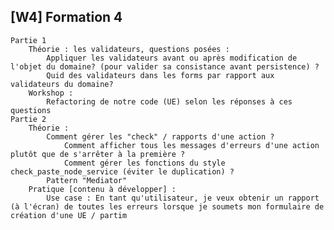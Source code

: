 ## [W4] Formation 4

    Partie 1
        Théorie : les validateurs, questions posées :
            Appliquer les validateurs avant ou après modification de l'objet du domaine? (pour valider sa consistance avant persistence) ?
            Quid des validateurs dans les forms par rapport aux validateurs du domaine?
        Workshop :
            Refactoring de notre code (UE) selon les réponses à ces questions
    Partie 2
        Théorie :
            Comment gérer les "check" / rapports d'une action ?
                Comment afficher tous les messages d'erreurs d'une action plutôt que de s'arrêter à la première ?
                Comment gérer les fonctions du style check_paste_node_service (éviter le duplication) ?
            Pattern "Mediator"
        Pratique [contenu à développer] :
            Use case : En tant qu'utilisateur, je veux obtenir un rapport (à l'écran) de toutes les erreurs lorsque je soumets mon formulaire de création d'une UE / partim

